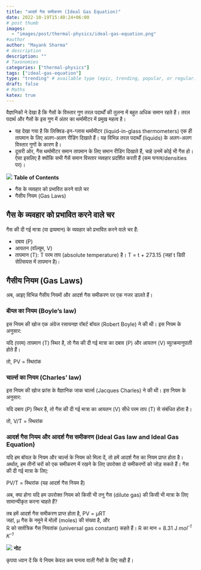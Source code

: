 ```yaml
---
title: "आदर्श गैस समीकरण (Ideal Gas Equation)"
date: 2022-10-19T15:40:24+06:00
# post thumb
images:
  - "images/post/thermal-physics/ideal-gas-equation.png"
#author
author: "Mayank Sharma"
# description
description: ""
# Taxonomies
categories: ["thermal-physics"]
tags: ["ideal-gas-equation"]
type: "trending" # available type (epic, trending, popular, or regular)
draft: false
# Maths
katex: true
---
```


वैज्ञानिकों ने देखा है कि गैसों के विस्तार गुण तरल पदार्थों की तुलना में बहुत अधिक समान रहते हैं। तरल पदार्थ और गैसों के इस गुण में अंतर का थर्मामीटर में प्रमुख महत्व है।

* यह देखा गया है कि लिक्विड-इन-ग्लास थर्मामीटर (liquid-in-glass thermometers) एक ही तापमान के लिए अलग-अलग रीडिंग दिखाते हैं। यह विभिन्न तरल पदार्थों (liquids) के अलग-अलग विस्तार गुणों के कारण है।
* दूसरी ओर, गैस थर्मामीटर समान तापमान के लिए समान रीडिंग दिखाते हैं, चाहे उनमें कोई भी गैस हो। ऐसा इसलिए है क्योंकि सभी गैसें समान विस्तार व्यवहार प्रदर्शित करती हैं (कम घनत्व/densities पर)।

<div class="toc-mak">
<img src="../../../images/pencil.png">
<b>Table of Contents</b>
<ul>
<li>गैस के व्यवहार को प्रभावित करने वाले चर</li>
<li>गैसीय नियम (Gas Laws)</li>
</ul>
</div>

## गैस के व्यवहार को प्रभावित करने वाले चर

गैस की दी गई मात्रा (या द्रव्यमान) के व्यवहार को प्रभावित करने वाले चर हैं:
* दबाव (P)
* आयतन (वॉल्यूम, V)
* तापमान (T): T परम ताप (absolute temperature) है। T = t + 273.15 (जहां t डिग्री सेल्सियस में तापमान है)।


## गैसीय नियम (Gas Laws)

अब, आइए विभिन्न गैसीय नियमों और आदर्श गैस समीकरण पर एक नजर डालते हैं।

### बाॅय्ल का नियम (Boyle’s law)

इस नियम की खोज एक अंग्रेज रसायनज्ञ रॉबर्ट बॉयल (Robert Boyle) ने की थी। इस नियम के अनुसार:

यदि (परम) तापमान (T) स्थिर है, तो गैस की दी गई मात्रा का दबाव (P) और आयतन (V) व्युत्क्रमानुपाती होते हैं।

तो, PV = स्थिरांक

### चार्ल्स का नियम (Charles’ law)

इस नियम की खोज फ्रांस के वैज्ञानिक जाक चार्ल्स (Jacques Charles) ने की थी। इस नियम के अनुसार:

यदि दबाव (P) स्थिर है, तो गैस की दी गई मात्रा का आयतन (V) सीधे परम ताप (T) से संबंधित होता है।

तो, V/T = स्थिरांक

### आदर्श गैस नियम और आदर्श गैस समीकरण (Ideal Gas law and Ideal Gas Equation)

यदि हम बॉयल के नियम और चार्ल्स के नियम को मिला दें, तो हमें आदर्श गैस का नियम प्राप्त होता है। अर्थात्, हम तीनों चरों को एक समीकरण में रखने के लिए उपरोक्त दो समीकरणों को जोड़ सकते हैं। गैस की दी गई मात्रा के लिए:

PV/T = स्थिरांक (यह आदर्श गैस नियम है)

अब, क्या होगा यदि हम उपरोक्त नियम को किसी भी तनु गैस (dilute gas) की किसी भी मात्रा के लिए सामान्यीकृत करना चाहते हैं?

तब हमें आदर्श गैस समीकरण प्राप्त होता है, PV =  μRT <br>
जहां, μ गैस के नमूने में मोलों (moles) की संख्या है, और <br>
R को सार्वत्रिक गैस नियतांक (universal gas constant) कहते हैं। R का मान = 8.31 J <var>mol<sup>-1</sup></var> <var>K<sup>-1</sup></var>

<div class="toc-mak">
  <img src="../../../images/pencil.png">
  <b>नोट</b><br>

कृपया ध्यान दें कि ये नियम केवल कम घनत्व वाली गैसों के लिए सही हैं।
</div>
